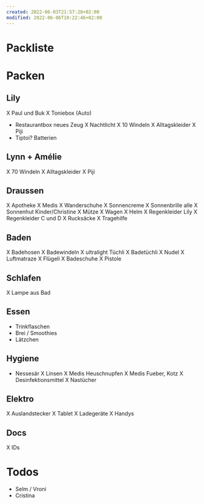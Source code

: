 ```yaml
---
created: 2022-06-03T21:57:28+02:00
modified: 2022-06-06T10:22:46+02:00
---
```


# Packliste

# Packen

## Lily
X Paul und Buk
X Toniebox (Auto)
- Restaurantbox neues Zeug
X Nachtlicht
X 10 Windeln
X Alltagskleider
X Piji
- Tiptoi? Batterien

## Lynn + Amélie
X 70 Windeln
X Alltagskleider
X Piji

## Draussen
X Apotheke
X Medis
X Wanderschuhe
X Sonnencreme
X Sonnenbrille alle
X Sonnenhut Kinder/Christine
X Mütze
X Wagen
X Helm
X Regenkleider Lily
X Regenkleider C und D
X Rucksäcke
X Tragehilfe

## Baden
X Badehosen
X Badewindeln
X ultralight Tüchli
X Badetüchli
X Nudel
X Luftmatraze
X Flügeli
X Badeschuhe
X Pistole

## Schlafen
X Lampe aus Bad

## Essen
- Trinkflaschen
- Brei / Smoothies
- Lätzchen

## Hygiene
- Nessesär
X Linsen
X Medis Heuschnupfen
X  Medis Fueber, Kotz
X Desinfektionsmittel
X Nastücher

## Elektro
X Auslandstecker
X Tablet
X Ladegeräte
X Handys

## Docs
X IDs

# Todos
- Selm / Vroni
- Cristina
